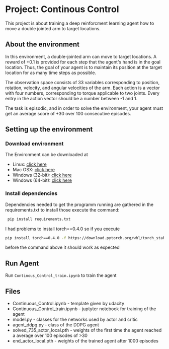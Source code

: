 # Project: Continous Control
This project is about training a deep reinforcment learning agent how to move a double jointed arm to target locations.

## About the environment

In this environment, a double-jointed arm can move to target locations. A reward of +0.1 is provided for each step that the agent's hand is in the goal location. Thus, the goal of your agent is to maintain its position at the target location for as many time steps as possible.

The observation space consists of 33 variables corresponding to position, rotation, velocity, and angular velocities of the arm. Each action is a vector with four numbers, corresponding to torque applicable to two joints. Every entry in the action vector should be a number between -1 and 1.

The task is episodic, and in order to solve the environment, your agent must get an average score of +30 over 100 consecutive episodes.

## Setting up the environment

### Download environment

The Environment can be downloaded at

* Linux: [click here](https://s3-us-west-1.amazonaws.com/udacity-drlnd/P2/Reacher/one_agent/Reacher_Linux.zip)
* Mac OSX: [click here](https://s3-us-west-1.amazonaws.com/udacity-drlnd/P2/Reacher/one_agent/Reacher.app.zip)
* Windows (32-bit): [click here](https://s3-us-west-1.amazonaws.com/udacity-drlnd/P2/Reacher/one_agent/Reacher_Windows_x86.zip)
* Windows (64-bit): [click here](https://s3-us-west-1.amazonaws.com/udacity-drlnd/P2/Reacher/one_agent/Reacher_Windows_x86_64.zip)

### Install dependencies
Dependencies needed to get the programm running are gathered in the requirements.txt to install those execute the command:

```bash
 pip install requirements.txt
```

I had problems to install torch==0.4.0 so if you execute 

```bash
pip install torch==0.4.0 -f https://download.pytorch.org/whl/torch_stable.html 
```

before the command above it should work as expected

## Run Agent

Run `Continous_Control_train.ipynb` to train the agent

## Files
* Continuous_Control.ipynb - template given by udacity
* Continuous_Control_train.ipynb - juptyter notebook for training of the agent
* model.py - classes for the networks used by actor and critic
* agent_ddpg.py - class of the DDPG agent
* solved_735_actor_local.pth - weights of the first time the agent reached a average over 100 episodes of >30
* end_actor_local.pth - weights of the trained agent after 1000 episodes

